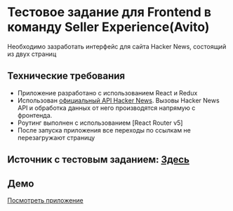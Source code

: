 # Тестовое задание для Frontend в команду Seller Experience(Avito)

Необходимо зазработать интерфейс для сайта Hacker News, состоящий из двух страниц

## Технические требования

* Приложение разработано с использованием React и Redux
* Использован [официальный API Hacker News](https://github.com/HackerNews/API). Вызовы Hacker News API и обработка данных от него производятся напрямую с фронтенда.
* Роутинг выполнен с использованием [React Router v5]
* После запуска приложения все переходы по ссылкам не перезагружают страницу

## Источник с тестовым заданием: [Здесь](https://github.com/avito-tech/sx-frontend-trainee-assignment)

## Демо
[Посмотреть приложение](https://rgusseinov.github.io/hacker-news-avito/)

